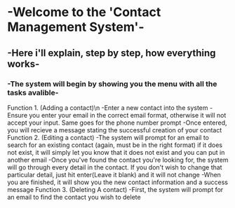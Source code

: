 # -Welcome to the 'Contact Management System'- 
## -Here i'll explain, step by step, how everything works-
### -The system will begin by showing you the menu with all the tasks avalible-

Function 1. (Adding a contact)\n 
-Enter a new contact into the system 
-Ensure you enter your email in the correct email format, otherwise it will not accept your input. Same goes for the phone number prompt
-Once entered, you will recieve a message stating the successful creation of your contact
Function 2. (Editing a contact) 
-The system will prompt for an email to search for an existing contact (again, must be in the right format) if it does not exist,
it will simply let you know that it does not exist and you can put in another email
-Once you've found the contact you're looking for, the system will go through every detail in the contact. If you don't wish to change that 
particular detail, just hit enter(Leave it blank) and it will not change
-When you are finished, it will show you the new contact information and a success message
Function 3. (Deleting A contact)
-First, the system will prompt for an email to find the contact you wish to delete



